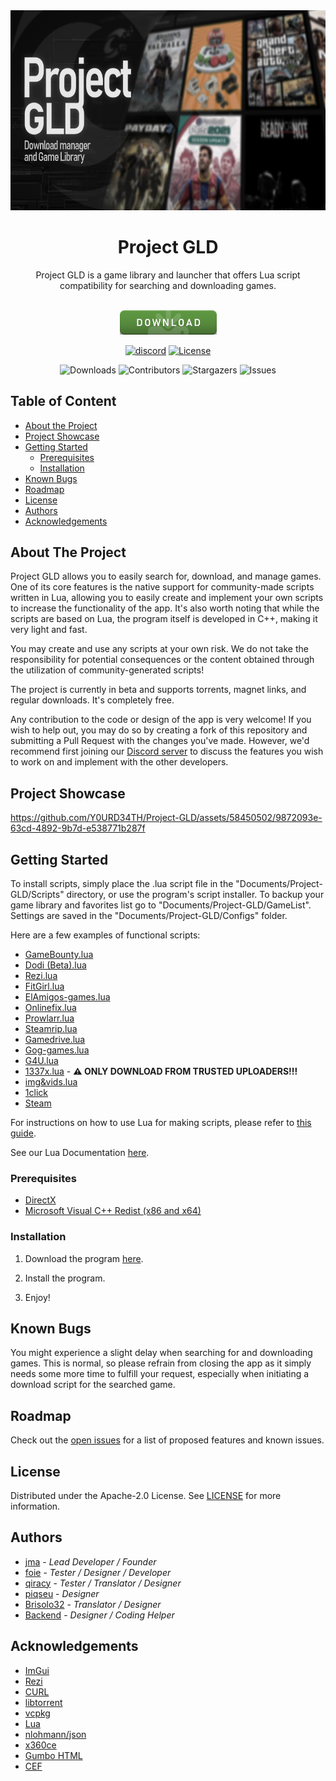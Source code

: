 <div align=center>
  <a href="https://github.com/Y0URD34TH/Project-GLD">
    <img src="https://github.com/Y0URD34TH/Project-GLD/blob/main/Images/favicon.png?raw=true" alt="Logo" width="640" height="320">
  </a>
  <h1 align="center">Project GLD</h1>
  <p>
    Project GLD is a game library and launcher that offers Lua script compatibility for searching and downloading games.
  </p>
<br/>
<a href=https://github.com/Y0URD34TH/Project-GLD/releases/latest/download/GLDSetup.exe>
<img src="https://github.com/Y0URD34TH/Project-GLD/blob/main/Images/dl.png" alt="Download" width="155">
</a>
  
[![discord](https://img.shields.io/badge/Discord-5865F2?style=for-the-badge&logo=discord&logoColor=white)](https://discord.gg/FyH6Z34vcZ)
[![License](https://img.shields.io/badge/license-Apache--2.0-blue?style=for-the-badge)](https://github.com/Y0URD34TH/Project-GLD/blob/main/LICENSE)

![Downloads](https://img.shields.io/github/downloads/Y0URD34TH/Project-GLD/total) ![Contributors](https://img.shields.io/github/contributors/Y0URD34TH/Project-GLD?color=dark-green) ![Stargazers](https://img.shields.io/github/stars/Y0URD34TH/Project-GLD?style=social) ![Issues](https://img.shields.io/github/issues/Y0URD34TH/Project-GLD) 
</div>

## Table of Content

* [About the Project](#about-the-project)
* [Project Showcase](#project-showcase)
* [Getting Started](#getting-started)
  * [Prerequisites](#prerequisites)
  * [Installation](#installation)
* [Known Bugs](#known-bugs)
* [Roadmap](#roadmap)
* [License](#license)
* [Authors](#authors)
* [Acknowledgements](#acknowledgements)

## About The Project


Project GLD allows you to easily search for, download, and manage games. One of its core features is the native support for community-made scripts written in Lua, allowing you to easily create and implement your own scripts to increase the functionality of the app.
It's also worth noting that while the scripts are based on Lua, the program itself is developed in C++, making it very light and fast.

You may create and use any scripts at your own risk. We do not take the responsibility for potential consequences or the content obtained through the utilization of community-generated scripts!

The project is currently in beta and supports torrents, magnet links, and regular downloads.
It's completely free.

Any contribution to the code or design of the app is very welcome! If you wish to help out, you may do so by creating a fork of this repository and submitting a Pull Request with the changes you've made. However, we'd recommend first joining our [Discord server](https://discord.gg/FyH6Z34vcZ) to discuss the features you wish to work on and implement with the other developers.

## Project Showcase





https://github.com/Y0URD34TH/Project-GLD/assets/58450502/9872093e-63cd-4892-9b7d-e538771b287f





## Getting Started

To install scripts, simply place the .lua script file in the "Documents/Project-GLD/Scripts" directory, or use the program's script installer.
To backup your game library and favorites list go to "Documents/Project-GLD/GameList".
Settings are saved in the "Documents/Project-GLD/Configs" folder.

Here are a few examples of functional scripts:

* [GameBounty.lua](https://github.com/Y0URD34TH/Project-GLD/blob/main/Scripts/gamebounty.lua)
* [Dodi (Beta).lua](https://github.com/Y0URD34TH/Project-GLD/blob/main/Scripts/dodi-repacks(beta).lua)
* [Rezi.lua](https://github.com/Y0URD34TH/Project-GLD/blob/main/Scripts/Rezi.lua)
* [FitGirl.lua](https://github.com/Y0URD34TH/Project-GLD/blob/main/Scripts/fitgirl.lua)
* [ElAmigos-games.lua](https://github.com/Y0URD34TH/Project-GLD/blob/main/Scripts/elamigos-games.lua)
* [Onlinefix.lua](https://github.com/Y0URD34TH/Project-GLD/blob/main/Scripts/onlinefix.lua)
* [Prowlarr.lua](https://github.com/Y0URD34TH/Project-GLD/blob/main/Scripts/prowlarr.lua)
* [Steamrip.lua](https://github.com/Y0URD34TH/Project-GLD/blob/main/Scripts/steamrip.lua)
* [Gamedrive.lua](https://github.com/Y0URD34TH/Project-GLD/blob/main/Scripts/gamedrive.lua)
* [Gog-games.lua](https://github.com/Y0URD34TH/Project-GLD/blob/main/Scripts/gog-games.lua)
* [G4U.lua](https://github.com/Y0URD34TH/Project-GLD/blob/main/Scripts/g4u.lua)
* [1337x.lua](https://github.com/Y0URD34TH/Project-GLD/blob/main/Scripts/1337x.lua) - **⚠️ ONLY DOWNLOAD FROM TRUSTED UPLOADERS!!!**
* [img&vids.lua](https://github.com/Y0URD34TH/Project-GLD/blob/main/Scripts/img&vids.lua)
* [1click](https://github.com/Y0URD34TH/Project-GLD/blob/main/Scripts/1click.lua)
* [Steam](https://github.com/Y0URD34TH/Project-GLD/blob/main/Scripts/Steam.lua)

For instructions on how to use Lua for making scripts, please refer to [this guide](https://github.com/Y0URD34TH/Project-GLD/blob/main/LuaParams.md).

See our Lua Documentation [here](https://github.com/Y0URD34TH/Project-GLD/blob/main/LuaParams.md).

### Prerequisites

* [DirectX](https://www.microsoft.com/pt-br/download/details.aspx?id=35)
* [Microsoft Visual C++ Redist (x86 and x64)](https://www.techpowerup.com/download/visual-c-redistributable-runtime-package-all-in-one/)

### Installation

1. Download the program [here](https://github.com/Y0URD34TH/Project-GLD/releases/latest/download/GLDSetup.exe).

2. Install the program.

3. Enjoy!


## Known Bugs

You might experience a slight delay when searching for and downloading games. This is normal, so please refrain from closing the app as it simply needs some more time to fulfill your request, especially when initiating a download script for the searched game.

## Roadmap

Check out the [open issues](https://github.com/Y0URD34TH/Project-GLD/issues) for a list of proposed features and known issues.

## License

Distributed under the Apache-2.0 License. See [LICENSE](https://github.com/Y0URD34TH/Project-GLD/blob/main/LICENSE) for more information.

## Authors

* [jma](https://github.com/Y0URD34TH) - *Lead Developer / Founder*
* [foie](https://github.com/KaylinOwO) - *Tester / Designer / Developer*
* [qiracy](https://github.com/qiracy) - *Tester / Translator / Designer*
* [piqseu](https://github.com/piqseu) - *Designer*
* [Brisolo32](https://github.com/Brisolo32) - *Translator / Designer*
* [Backend](https://github.com/Backend2121) - *Designer / Coding Helper*

## Acknowledgements

* [ImGui](https://github.com/ocornut/imgui)
* [Rezi](https://rezi.one/)
* [CURL](https://github.com/curl/curl)
* [libtorrent](https://www.libtorrent.org/)
* [vcpkg](https://vcpkg.io/en/)
* [Lua](https://www.lua.org/)
* [nlohmann/json](https://github.com/nlohmann/json)
* [x360ce](https://github.com/x360ce/x360ce)
* [Gumbo HTML](https://github.com/google/gumbo-parser)
* [CEF](https://github.com/chromiumembedded/cef)
